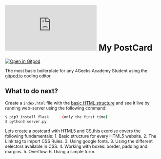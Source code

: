 # ![4Geeks Logo](http://assets.breatheco.de/apis/img/images.php?blob&random&cat=icon&tags=4geeks,16) My PostCard

[![Open in Gitpod](https://gitpod.io/button/open-in-gitpod.svg)](https://gitpod.io#https://github.com/4GeeksAcademy/html-hello.git)

The most basic boilerplate for any 4Geeks Academy Student using the [gitpod.io](gitpod.io) coding editor.

## What to do next?

Create a `index.html` file with the [basic HTML structure](http://content.breatheco.de/lesson/what-is-html-learn-html#page-structure) and see it live by running web-server using the following command:
```sh
$ pip3 install flask      (only the first time)
$ python3 server.py
```

Lets create a postcard with HTML5 and CS,this exercise covers the following fundamentals: 1. Basic structure for every HTML5 website. 2. The Link tag to import CSS Rules. 3. Using google fonts. 3. Using the different selectors available in CSS. 4. Working with boxes: border, padding and margins. 5. Overflow. 6. Using a simple form.
```
